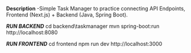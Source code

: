 **Description**
-Simple Task Manager to practice connecting API Endpoints, Frontend (Next.js) + Backend (Java, Spring Boot).

***RUN BACKEND***
cd backend\taskmanager
mvn spring-boot:run
http://localhost:8080

***RUN FRONTEND***
cd frontend
npm run dev
http://localhost:3000